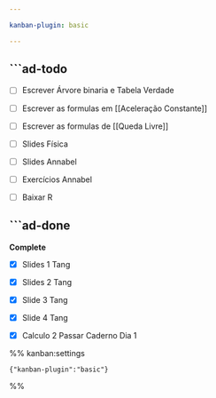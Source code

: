```yaml
---

kanban-plugin: basic

---
```


## ```ad-todo

- [ ] Escrever Árvore binaria e Tabela Verdade
- [ ] Escrever as formulas em [[Aceleração Constante]]
- [ ] Escrever as formulas de [[Queda Livre]]
- [ ] Slides Física
- [ ] Slides Annabel
- [ ] Exercícios Annabel
- [ ] Baixar R


## ```ad-done

**Complete**
- [x] Slides 1 Tang
- [x] Slides 2 Tang
- [x] Slide 3 Tang
- [x] Slide 4 Tang
- [x] Calculo 2 Passar Caderno Dia 1




%% kanban:settings
```
{"kanban-plugin":"basic"}
```
%%